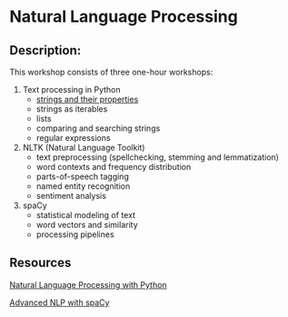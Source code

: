 # Natural Language Processing

## Description:

This workshop consists of three one-hour workshops:

1. Text processing in Python
    + [strings and their properties](python-strings/compare-search.md)
    + strings as iterables
    + lists
    + comparing and searching strings
    + regular expressions
3. NLTK (Natural Language Toolkit)
    + text preprocessing (spellchecking, stemming and lemmatization)
    + word contexts and frequency distribution
    + parts-of-speech tagging
    + named entity recognition
    + sentiment analysis
5. spaCy
    + statistical modeling of text
    + word vectors and similarity
    + processing pipelines



## Resources


[Natural Language Processing with Python](https://www.nltk.org/book/)

[Advanced NLP with spaCy](https://course.spacy.io/en)
